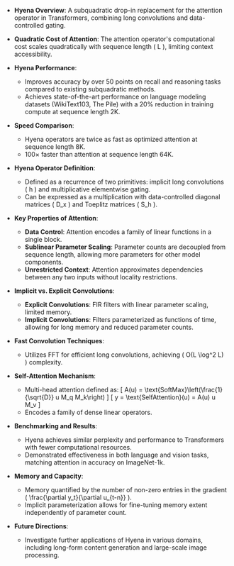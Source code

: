 - **Hyena Overview**: A subquadratic drop-in replacement for the attention operator in Transformers, combining long convolutions and data-controlled gating.
  
- **Quadratic Cost of Attention**: The attention operator's computational cost scales quadratically with sequence length \( L \), limiting context accessibility.

- **Hyena Performance**: 
  - Improves accuracy by over 50 points on recall and reasoning tasks compared to existing subquadratic methods.
  - Achieves state-of-the-art performance on language modeling datasets (WikiText103, The Pile) with a 20% reduction in training compute at sequence length 2K.

- **Speed Comparison**: 
  - Hyena operators are twice as fast as optimized attention at sequence length 8K.
  - 100× faster than attention at sequence length 64K.

- **Hyena Operator Definition**: 
  - Defined as a recurrence of two primitives: implicit long convolutions \( h \) and multiplicative elementwise gating.
  - Can be expressed as a multiplication with data-controlled diagonal matrices \( D_x \) and Toeplitz matrices \( S_h \).

- **Key Properties of Attention**:
  - **Data Control**: Attention encodes a family of linear functions in a single block.
  - **Sublinear Parameter Scaling**: Parameter counts are decoupled from sequence length, allowing more parameters for other model components.
  - **Unrestricted Context**: Attention approximates dependencies between any two inputs without locality restrictions.

- **Implicit vs. Explicit Convolutions**:
  - **Explicit Convolutions**: FIR filters with linear parameter scaling, limited memory.
  - **Implicit Convolutions**: Filters parameterized as functions of time, allowing for long memory and reduced parameter counts.

- **Fast Convolution Techniques**: 
  - Utilizes FFT for efficient long convolutions, achieving \( O(L \log^2 L) \) complexity.

- **Self-Attention Mechanism**: 
  - Multi-head attention defined as:
    \[
    A(u) = \text{SoftMax}\left(\frac{1}{\sqrt{D}} u M_q M_k\right)
    \]
    \[
    y = \text{SelfAttention}(u) = A(u) u M_v
    \]
  - Encodes a family of dense linear operators.

- **Benchmarking and Results**: 
  - Hyena achieves similar perplexity and performance to Transformers with fewer computational resources.
  - Demonstrated effectiveness in both language and vision tasks, matching attention in accuracy on ImageNet-1k.

- **Memory and Capacity**: 
  - Memory quantified by the number of non-zero entries in the gradient \( \frac{\partial y_t}{\partial u_{t-n}} \).
  - Implicit parameterization allows for fine-tuning memory extent independently of parameter count.

- **Future Directions**: 
  - Investigate further applications of Hyena in various domains, including long-form content generation and large-scale image processing.